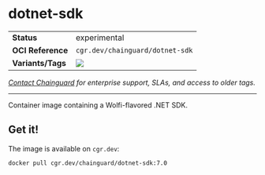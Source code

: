 <!--monopod:start-->
# dotnet-sdk
| | |
| - | - |
| **Status** | experimental |
| **OCI Reference** | `cgr.dev/chainguard/dotnet-sdk` |
| **Variants/Tags** | ![](https://storage.googleapis.com/chainguard-images-build-outputs/summary/dotnet-sdk.svg) |

*[Contact Chainguard](https://www.chainguard.dev/chainguard-images) for enterprise support, SLAs, and access to older tags.*

---
<!--monopod:end-->

Container image containing a Wolfi-flavored .NET SDK.

## Get it!

The image is available on `cgr.dev`:

    docker pull cgr.dev/chainguard/dotnet-sdk:7.0
